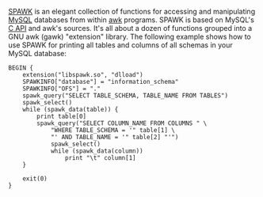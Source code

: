 [SPAWK](http://sites.google.com/site/spawkinfo) is an elegant collection of functions for accessing and manipulating [MySQL](http://mysql.com) databases from within [awk](http://awk.info) programs. SPAWK is based on MySQL's [C API](http://dev.mysql.com/doc/refman/5.0/en/c.html) and awk's sources. It's all about a dozen of functions grouped into a GNU awk (gawk) "extension" library. The following example shows how to use SPAWK for printing all tables and columns of all schemas in your MySQL database:
```
BEGIN {
    extension("libspawk.so", "dlload")
    SPAWKINFO["database"] = "information_schema"
    SPAWKINFO["OFS"] = "."
    spawk_query("SELECT TABLE_SCHEMA, TABLE_NAME FROM TABLES")
    spawk_select()
    while (spawk_data(table)) {
        print table[0]
        spawk_query("SELECT COLUMN_NAME FROM COLUMNS " \
            "WHERE TABLE_SCHEMA = '" table[1] \
            "' AND TABLE_NAME = '" table[2] "'")
            spawk_select()
            while (spawk_data(column))
                print "\t" column[1]
    }

    exit(0)
}
```